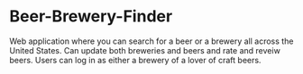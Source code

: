 # Beer-Brewery-Finder

Web application where you can search for a beer or a brewery all across the United States. Can update both breweries and beers and rate and reveiw beers. Users can log in as either a brewery of a lover of craft beers. 

